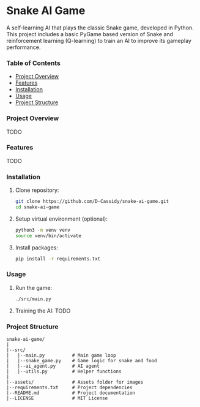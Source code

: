 # Snake AI Game

A self-learning AI that plays the classic Snake game, developed in Python. This project includes 
a basic PyGame based version of Snake and reinforcement learning (Q-learning) to train an AI to 
improve its gameplay performance.

### Table of Contents
- [Project Overview](#project-overview)
- [Features](#features)
- [Installation](#installation)
- [Usage](#usage)
- [Project Structure](#project-structure)

### Project Overview
TODO

### Features
TODO

### Installation
1. Clone repository:
    ```bash
    git clone https://github.com/D-Cassidy/snake-ai-game.git
    cd snake-ai-game
    ```

2. Setup virtual environment (optional):
    ```bash
    python3 -m venv venv
    source venv/bin/activate
    ```

3. Install packages:
    ```bash
    pip install -r requirements.txt
    ```

### Usage
1. Run the game:
    ```bash
    ./src/main.py
    ```

2. Training the AI:
    TODO

### Project Structure
```plaintext
snake-ai-game/
|
|--src/
|   |--main.py          # Main game loop
|   |--snake_game.py    # Game logic for snake and food
|   |--ai_agent.py      # AI agent
|   |--utils.py         # Helper functions
|
|--assets/              # Assets folder for images
|--requirements.txt     # Project dependencies
|--README.md            # Project documentation
|--LICENSE              # MIT License
```
